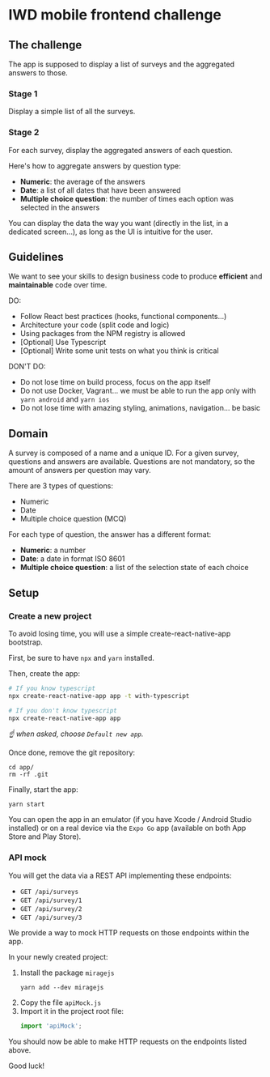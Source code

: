 # IWD mobile frontend challenge

## The challenge

The app is supposed to display a list of surveys and the aggregated answers to
those.

### Stage 1

Display a simple list of all the surveys.

### Stage 2

For each survey, display the aggregated answers of each question.

Here's how to aggregate answers by question type:
- **Numeric**: the average of the answers
- **Date**: a list of all dates that have been answered
- **Multiple choice question**: the number of times each option was selected in the answers

You can display the data the way you want (directly in the list, in a dedicated screen...), 
as long as the UI is intuitive for the user.

## Guidelines

We want to see your skills to design business code to produce **efficient** and **maintainable** code over time.

DO:

- Follow React best practices (hooks, functional components...)
- Architecture your code (split code and logic)
- Using packages from the NPM registry is allowed
- [Optional] Use Typescript
- [Optional] Write some unit tests on what you think is critical

DON'T DO:

- Do not lose time on build process, focus on the app itself
- Do not use Docker, Vagrant... we must be able to run the app only with `yarn android` and `yarn ios`
- Do not lose time with amazing styling, animations, navigation... be basic

## Domain

A survey is composed of a name and a unique ID. For a given survey, questions
and answers are available. Questions are not mandatory, so the amount of answers
per question may vary.

There are 3 types of questions:

- Numeric
- Date
- Multiple choice question (MCQ)

For each type of question, the answer has a different format:

- **Numeric**: a number
- **Date**: a date in format ISO 8601
- **Multiple choice question**: a list of the selection state of each choice

## Setup

### Create a new project

To avoid losing time, you will use a simple create-react-native-app bootstrap.

First, be sure to have `npx` and `yarn` installed.

Then, create the app:

```bash
# If you know typescript
npx create-react-native-app app -t with-typescript

# If you don't know typescript
npx create-react-native-app app
```

*☝️ when asked, choose `Default new app`.*

Once done, remove the git repository:

```shell
cd app/
rm -rf .git
```

Finally, start the app:

```
yarn start
```

You can open the app in an emulator (if you have Xcode / Android Studio installed) or on a real device via the `Expo Go` app (available on both App Store and Play Store).

### API mock

You will get the data via a REST API implementing these endpoints:
- `GET /api/surveys`
- `GET /api/survey/1`
- `GET /api/survey/2`
- `GET /api/survey/3`

We provide a way to mock HTTP requests on those endpoints within the app.

In your newly created project:

1. Install the package `miragejs`
   ```shell
   yarn add --dev miragejs
   ```
2. Copy the file `apiMock.js`
3. Import it in the project root file:
   ```js
   import 'apiMock';
   ```

You should now be able to make HTTP requests on the endpoints listed above.

Good luck!
